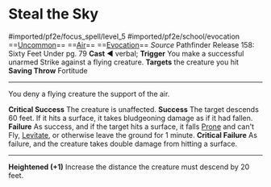 # Steal the Sky
#imported/pf2e/focus_spell/level_5 #imported/pf2e/school/evocation 
==[Uncommon](uncommon.md)== ==[Air](air.md)== ==[Evocation](evocation.md)==
*Source* Pathfinder Release 158: Sixty Feet Under pg. 79
**Cast** ◄ verbal; **Trigger** You make a successful unarmed Strike against a flying creature.
**Targets** the creature you hit
**Saving Throw** Fortitude

---
You deny a flying creature the support of the air.

**Critical Success** The creature is unaffected.
**Success** The target descends 60 feet. If it hits a surface, it takes bludgeoning damage as if it had fallen.
**Failure** As success, and if the target hits a surface, it falls [Prone](../../../Conditions/Prone.md) and can't Fly, [Levitate](../../Arcane_Tradition/Level%203/Levitate.md), or otherwise leave the ground for 1 minute.
**Critical Failure** As failure, and the creature takes double damage from hitting a surface.

<hr>

**Heightened (+1)** Increase the distance the creature must descend by 20 feet.